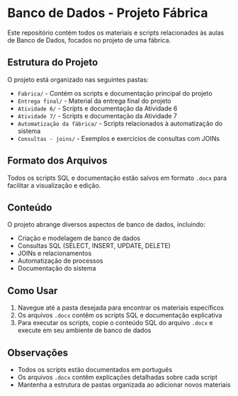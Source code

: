 # Banco de Dados - Projeto Fábrica

Este repositório contém todos os materiais e scripts relacionados às aulas de Banco de Dados, focados no projeto de uma fábrica.

## Estrutura do Projeto

O projeto está organizado nas seguintes pastas:

- `Fabrica/` - Contém os scripts e documentação principal do projeto
- `Entrega final/` - Material da entrega final do projeto
- `Atividade 6/` - Scripts e documentação da Atividade 6
- `Atividade 7/` - Scripts e documentação da Atividade 7
- `Automatização da fábrica/` - Scripts relacionados à automatização do sistema
- `Consultas - joins/` - Exemplos e exercícios de consultas com JOINs

## Formato dos Arquivos

Todos os scripts SQL e documentação estão salvos em formato `.docx` para facilitar a visualização e edição.

## Conteúdo

O projeto abrange diversos aspectos de banco de dados, incluindo:

- Criação e modelagem de banco de dados
- Consultas SQL (SELECT, INSERT, UPDATE, DELETE)
- JOINs e relacionamentos
- Automatização de processos
- Documentação do sistema

## Como Usar

1. Navegue até a pasta desejada para encontrar os materiais específicos
2. Os arquivos `.docx` contêm os scripts SQL e documentação explicativa
3. Para executar os scripts, copie o conteúdo SQL do arquivo `.docx` e execute em seu ambiente de banco de dados

## Observações

- Todos os scripts estão documentados em português
- Os arquivos `.docx` contêm explicações detalhadas sobre cada script
- Mantenha a estrutura de pastas organizada ao adicionar novos materiais 
